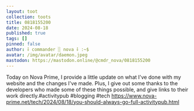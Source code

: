 ```yaml
---
layout: toot
collection: toots
title: 0818155200
date: 2024-08-18
published: true
tags: []
pinned: false
author: ⸸ commander ░ nova ⸸ :~$
avatar: /img/avatar/daemon.jpeg
mastodon: https://mastodon.online/@cmdr_nova/0818155200
---
```


Today on Nova Prime, I provide a little update on what I've done with my website and the changes I've made. Plus, I give out some thanks to the developers who made some of these things possible, and give links to their work directly.#activitypub #blogging #tech https://www.nova-prime.net/tech/2024/08/18/you-should-always-go-full-activitypub.html
